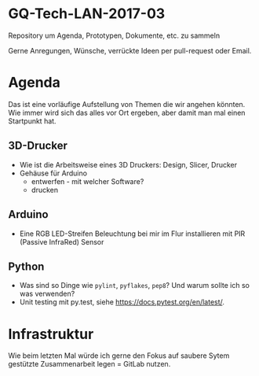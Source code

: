 # GQ-Tech-LAN-2017-03
Repository um Agenda, Prototypen, Dokumente, etc. zu sammeln 

Gerne Anregungen, Wünsche, verrückte Ideen per pull-request oder Email.

# Agenda
Das ist eine vorläufige Aufstellung von Themen die wir angehen könnten. Wie immer wird sich das alles vor Ort ergeben, aber damit man mal einen Startpunkt hat.

## 3D-Drucker
- Wie ist die Arbeitsweise eines 3D Druckers: Design, Slicer, Drucker
- Gehäuse für Arduino
  - entwerfen - mit welcher Software?
  - drucken

## Arduino
- Eine RGB LED-Streifen Beleuchtung bei mir im Flur installieren mit PIR (Passive InfraRed) Sensor

## Python
- Was sind so Dinge wie `pylint`, `pyflakes`, `pep8`? Und warum sollte ich so was verwenden?
- Unit testing mit py.test, siehe https://docs.pytest.org/en/latest/.

# Infrastruktur
Wie beim letzten Mal würde ich gerne den Fokus auf saubere Sytem gestützte Zusammenarbeit legen = GitLab nutzen.
